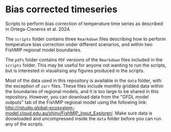 # Bias corrected timeseries
Scripts to perform bias correction of temperature time series as described in 
Ortega-Cisneros et al. 2024.  
  
The `scripts` folder contains three `Rmarkdown` files describing how to perform
temperature bias correction under different scenarios, and within two FishMIP
regional model boundaries.  

The `pdfs` folder contains `PDF` versions of the `Rmarkdown` files included in the `scripts` folder. This may be useful for anyone not wanting to run the scripts, but is interested in visualising any figures produced in the scripts.  
  
Most of the data used in this repository is available in the `data` folder, with the exception of `zarr` files. These files include monthly gridded data within the boundaries of regional models, and it is too large to be shared in this repository. However, you
can download data from the "GFDL model outputs" tab of the FishMIP regional model using the following link: 
http://rstudio.global-ecosystem-model.cloud.edu.au/shiny/FishMIP_Input_Explorer/. Make sure data is donwloaded and uncompressed inside the `data` folder before you can run any of the scripts.  
  


